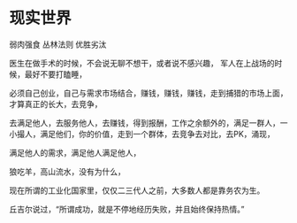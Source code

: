 # 现实世界

弱肉强食 丛林法则 优胜劣汰

医生在做手术的时候，不会说无聊不想干，或者说不感兴趣， 军人在上战场的时候，最好不要打瞌睡，

必须自己创业，自己与需求市场结合，赚钱，赚钱，赚钱，走到捕猎的市场上面，才算真正的长大，去竞争，

去满足他人，去服务他人，去赚钱，得到报酬，工作之余额外的，满足一群人，一小撮人，满足他们，你的价值，走到一个群体，去竞争去对比，去PK，涌现，

满足他人的需求，满足他人满足他人，

狼吃羊，高山流水，没有为什么，

现在所谓的工业化国家里，仅仅二三代人之前，大多数人都是靠务农为生。

丘吉尔说过，“所谓成功，就是不停地经历失败，并且始终保持热情。”


